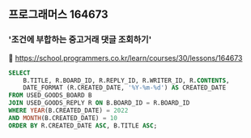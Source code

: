 ## 프로그래머스 164673
### '조건에 부합하는 중고거래 댓글 조회하기'
🔗 https://school.programmers.co.kr/learn/courses/30/lessons/164673
```sql
SELECT 
    B.TITLE, R.BOARD_ID, R.REPLY_ID, R.WRITER_ID, R.CONTENTS,
    DATE_FORMAT (R.CREATED_DATE, '%Y-%m-%d') AS CREATED_DATE 
FROM USED_GOODS_BOARD B 
JOIN USED_GOODS_REPLY R ON B.BOARD_ID = R.BOARD_ID
WHERE YEAR(B.CREATED_DATE) = 2022
AND MONTH(B.CREATED_DATE) = 10
ORDER BY R.CREATED_DATE ASC, B.TITLE ASC;
```